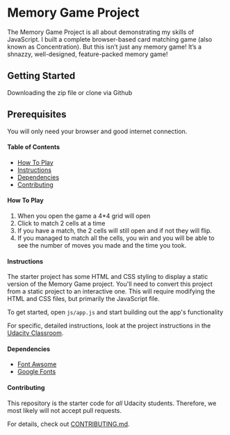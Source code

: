 # Memory Game Project
The Memory Game Project is all about demonstrating my skills of JavaScript. I built a complete browser-based card matching game (also known as Concentration). But this isn’t just any memory game! It’s a shnazzy, well-designed, feature-packed memory game!

## Getting Started
Downloading the zip file or clone via Github

## Prerequisites
You will only need your browser and good internet connection.

#### Table of Contents

* [How To Play](#how_to_play)
* [Instructions](#instructions)
* [Dependencies](#dependencies)
* [Contributing](#contributing)

#### How To Play
1. When you open the game a 4*4 grid will open
1. Click to match 2 cells at a time 
1. If you have a match, the 2 cells will still open and if not they will flip.
1. If you managed to match all the cells, you win and you will be able to see the number of moves you made and the time you took. 

#### Instructions

The starter project has some HTML and CSS styling to display a static version of the Memory Game project. You'll need to convert this project from a static project to an interactive one. This will require modifying the HTML and CSS files, but primarily the JavaScript file.

To get started, open `js/app.js` and start building out the app's functionality

For specific, detailed instructions, look at the project instructions in the [Udacity Classroom](https://classroom.udacity.com/me).

#### Dependencies

* [Font Awsome](https://maxcdn.bootstrapcdn.com/font-awesome/4.6.1/css/font-awesome.min.css)
* [Google Fonts](https://fonts.googleapis.com/css?family=Coda)

#### Contributing

This repository is the starter code for _all_ Udacity students. Therefore, we most likely will not accept pull requests.

For details, check out [CONTRIBUTING.md](CONTRIBUTING.md).
